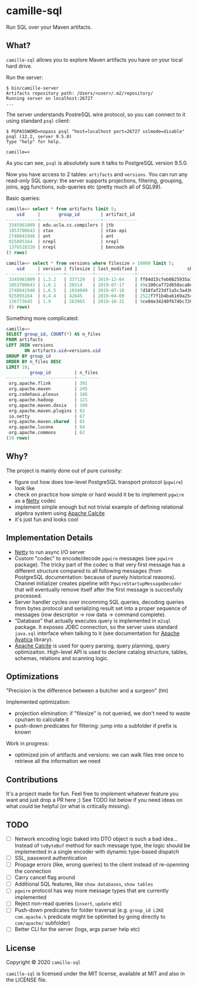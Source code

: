# camille-sql

Run SQL over your Maven artifacts.

## What?

`camille-sql` allows you to explore Maven artifacts you have on your local hard drive.

Run the server:

```shell
$ bin/camille-server
Artifacts repository path: /Users/<user>/.m2/repository/
Running server on localhost:26727
...
```

The server understands PostreSQL wire protocol, so you can connect to it using standard `psql` client:

```shell
$ PGPASSWORD=nopass psql "host=localhost port=26727 sslmode=disable"
psql (12.2, server 9.5.0)
Type "help" for help.

camille=>
```

As you can see, `psql` is absolutely sure it talks to PostgreSQL version 9.5.0.

Now you have access to 2 tables: `artifacts` and `versions`. You can run any read-only SQL query: the server supports projections, filtering, grouping, joins, agg functions, sub-queries etc (pretty much all of SQL99).

Basic queries:

```sql
camille=> select * from artifacts limit 5;
    uid     |       group_id        | artifact_id
------------+-----------------------+-------------
 3345961009 | edu.ucla.cs.compilers | jtb
 1053708643 | stax                  | stax-api
 2740841946 | ant                   | ant
 925895164  | nrepl                 | nrepl
 1376528320 | nrepl                 | bencode
(5 rows)
```

```sql
camille=> select * from versions where filesize > 10000 limit 5;
    uid     | version | filesize | last_modified |                   sha1
------------+---------+----------+---------------+------------------------------------------
 3345961009 | 1.3.2   | 337129   | 2019-12-04    | ff84d15cfeb0825935a170d7908fbfae00498050
 1053708643 | 1.0.1   | 26514    | 2019-07-17    | 49c100caf72d658aca8e58bd74a4ba90fa2b0d70
 2740841946 | 1.6.5   | 1034049  | 2019-07-10    | 7d18faf23df1a5c3a43613952e0e8a182664564b
 925895164  | 0.4.4   | 42645    | 2019-04-09    | 2522f7f1b4bab169a2540406eb3eb71f7d6e3003
 136773645  | 1.9     | 263965   | 2019-10-31    | 9ce04e34240f674bc72680f8b843b1457383161a
 (5 rows)
```

Something more complicated:

```sql
camille=>
SELECT group_id, COUNT(*) AS n_files
FROM artifacts
LEFT JOIN versions
       ON artifacts.uid=versions.uid
GROUP BY group_id
ORDER BY n_files DESC
LIMIT 10;
         group_id         | n_files
--------------------------+---------
 org.apache.flink         | 391
 org.apache.maven         | 245
 org.codehaus.plexus      | 186
 org.apache.hadoop        | 121
 org.apache.maven.doxia   | 108
 org.apache.maven.plugins | 82
 io.netty                 | 67
 org.apache.maven.shared  | 65
 org.apache.lucene        | 64
 org.apache.commons       | 62
(10 rows)
```

## Why?

The project is mainly done out of pure curiosity:
- figure out how does low-level PostgreSQL transport protocol (`pgwire`) look like
- check on practice how simple or hard would it be to implement `pgwire` as a [Netty](https://netty.io/) codec
- implement simple enough but not trivial example of defining relational algebra system using [Apache Calcite](https://calcite.apache.org/)
- it's just fun and looks cool

## Implementation Details

- [Netty](https://netty.io/) to run async I/O server
- Custom "codec" to encode/decode `pgwire` messages (see `pgwire` package). The tricky part of the codec is that very first message has a different structure compared to all following messages (from PostgreSQL documentation: because of purely historical reasons). Channel initializer creates pipeline with `PgwireStartupMessageDecoder` that will eventually remove itself after the first message is succesfully processed.
- Server handler cycles over incomming SQL queries, decoding queries from bytes protocol and serializing result set into a proper sequence of messages (row descriptor -> row data -> command complete).
- "Database" that actually executes query is implemented in `m2sql` package. It exposes JDBC connection, so the server uses standard `java.sql` interface when talking to it (see documentation for [Apache Avatica](https://calcite.apache.org/avatica/) library).
- [Apache Calcite](https://calcite.apache.org/) is used for query parsing, query planning, query optimizaiton. High-level API is used to declare catalog structure, tables, schemas, relations and scanning logic.

## Optimizations

"Precision is the difference between a butcher and a surgeon" (tm)

Implemented optimization:
- projection elimination: if "filesize" is not queried, we don't need to waste cpu/ram to calculate it
- push-down predicates for filtering: jump into a subfolder if prefix is known

Work in progress:
- optimized join of artifacts and versions: we can walk files tree once to retrieve all the information we need

## Contributions

It's a project made for fun. Feel free to implement whatever feature you want and just drop a PR here ;) See TODO list below if you need ideas on what could be helpful (or what is critically missing).

## TODO

- [ ] Network encoding logic baked into DTO object is such a bad idea... Instead of `toByteBuf` method for each message type, the logic should be implemented in a single encoder with dynamic type-based dispatch
- [ ] SSL, password authentication
- [ ] Propage errors (like, wrong queries) to the client instead of re-openning the connection
- [ ] Carry cancel flag around
- [ ] Additional SQL features, like `show databases`, `show tables`
- [ ] `pgwire` protocol has way more message types that are currently implemented
- [ ] Reject non-read queries (`insert`, `update` etc)
- [ ] Push-down predicates for folder traversal (e.g. `group_id LIKE com.apache.%` predicate might be optimited by going directly  to `com/apache/` subfolder)
- [ ] Better CLI for the server (logs, args parser help etc)

## License

Copyright © 2020 `camille-sql`

`camille-sql` is licensed under the MIT license, available at MIT and also in the LICENSE file.
